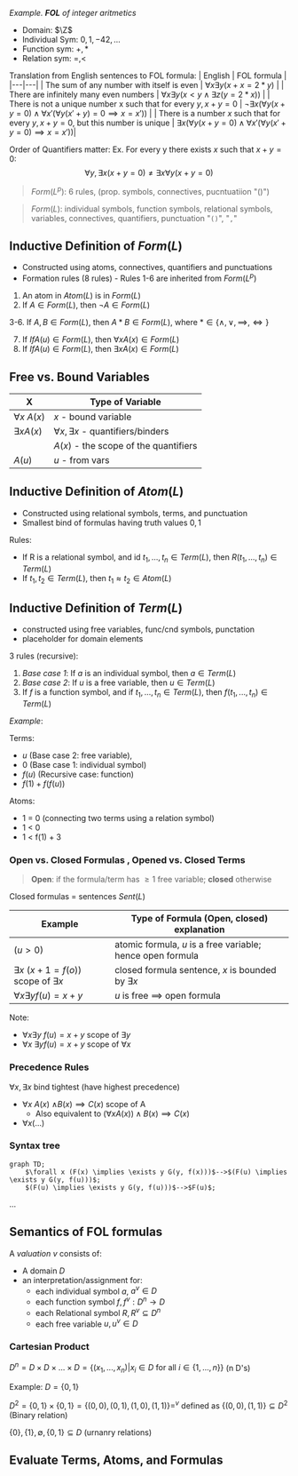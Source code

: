 *Example. **FOL** of integer aritmetics*
- Domain: $\Z$
- Individual Sym: $0, 1, -42, ...$
- Function sym: $+, *$
- Relation sym: $=, <$

Translation from English sentences to FOL formula: 
| English | FOL formula |
|---|---|
| The sum of any number with itself is even | $\forall x \exists y (x+x=2*y)$ |
| There are infinitely many even numbers | $\forall x \exists y (x < y \wedge \exists z(y=2 * x))$ |
| There is not a unique number x such that for every $y, x+y=0$ | $\neg \exists x (\forall y(x+y=0) \wedge \forall x'(\forall y(x'+y)=0 \implies x=x'))$ |
| There is a number $x$ such that for every $y, x+y=0$, but this number is unique | $\exists x( \forall y(x+y=0) \wedge \forall x'(\forall y(x'+y=0) \implies x=x'))$|

Order of Quantifiers matter: Ex. For every y there exists $x$ such that $x+y=0$: 
$$\forall y, \exists x (x+y=0) \neq \exists x \forall y (x+y=0)$$

> $Form(L^p)$: 6 rules, (prop. symbols, connectives, pucntuatiion "()")

> $Form(L)$: individual symbols, function symbols, relational symbols, variables, connectives, quantifiers, punctuation "`()`", "`,`"

## Inductive Definition of $Form(L)$
- Constructed using atoms, connectives, quantifiers and punctuations 
- Formation rules (8 rules) - Rules 1-6 are inherited from $Form(L^p)$
1. An atom in $Atom(L)$ is in $Form(L)$
2. If $A \in Form(L)$, then $\neg A \in Form(L)$

3-6. If $A,B \in Form(L)$, then $A \ast B \in Form(L)$, where $* \in \{\wedge ,\vee , \implies ,\iff \}$

7. If $If A(u)\in Form(L)$, then $\forall xA(x) \in Form(L)$
8. If $If A(u)\in Form(L)$, then $\exists xA(x) \in Form(L)$

## Free vs. Bound Variables
| X | Type of Variable |
|---|---|
| $\forall x$ $A(x)$ | $x$ - bound variable |
| $\exists xA(x)$ | $\forall x, \exists x$  - quantifiers/binders |
| | $A(x)$ - the scope of the quantifiers |
| $A(u)$ | $u$ - from vars |

## Inductive Definition of $Atom(L)$
- Constructed using relational symbols, terms, and punctuation
- Smallest bind of formulas having truth values $0, 1$

Rules: 
- If R is a relational symbol, and id $t_1,...,t_n\in Term(L)$, then $R( t_1,...,t_n ) \in Term(L)$
- If $t_1,t_2 \in Term(L)$, then $t_1 \approx t_2 \in Atom(L)$

## Inductive Definition of $Term(L)$
- constructed using free variables, func/cnd symbols, punctation 
- placeholder for domain elements 

3 rules (recursive): 
1. *Base case 1*: If $a$ is an individual symbol, then $a \in Term(L)$
2. *Base case 2*: If $u$ is a free variable, then $u \in Term(L)$
3. If $f$ is a function symbol, and if $t_1,...,t_n \in Term(L)$, then $f( t_1,...,t_n ) \in Term(L)$

*Example*: 

Terms: 
- $u$ (Base case 2: free variable), 
- $0$ (Base case 1: individual symbol)
- $f(u)$ (Recursive case: function)
- $f(1)+f(f(u))$

Atoms: 
- 1 = 0 (connecting two terms using a relation symbol)
- 1 < 0
- 1 < f(1) + 3

### Open vs. Closed Formulas , Opened vs. Closed Terms
> **Open**: if the formula/term has $\geq 1$ free variable; **closed** otherwise

Closed formulas = sentences $Sent(L)$

| Example | Type of Formula (Open, closed) explanation |
|---|---|
| $(u> 0)$ | atomic formula, $u$ is a free variable; hence open formula |
| $\exists x$ $(x + 1 = f(o))$ scope of $\exists x$ | closed formula sentence, $x$ is bounded by $\exists x$ |
| $\forall x \exists y f(u)=x+y$ | $u$ is free $\implies$ open formula |

Note: 
- $\forall x \exists y$ $f(u)=x+y$ scope of $\exists y$
- $\forall x$ $\exists y f(u)=x+y$ scope of $\forall x$

### Precedence Rules
$\forall x, \exists x$ bind tightest (have highest precedence)
- $\forall x$ $A(x)$ $\wedge B(x) \implies C(x)$ scope of A
  - Also equivalent to $(\forall x A(x)) \wedge B(x) \implies C(x)$
- $\forall x(...)$

### Syntax tree 

```mermaid
graph TD;
    $\forall x (F(x) \implies \exists y G(y, f(x)))$-->$(F(u) \implies \exists y G(y, f(u)))$;
    $(F(u) \implies \exists y G(y, f(u)))$-->$F(u)$;
```
...

## Semantics of FOL formulas
A *valuation* $v$ consists of: 
- A domain $D$
- an interpretation/assignment for: 
  - each individual symbol $a$, $a^v \in D$
  - each function symbol $f, f^v: D^n \to D$
  - each Relational symbol $R, R^v \subseteq D^n$
  - each free variable $u, u^v \in D$

### Cartesian Product 
$D^n = D \times D \times ... \times D = \{ (x_1,...,x_n) | x_i \in D \text{ for all } i \in\{ 1, ..., n\}\}$ (n D's)

Example: $D=\{0,1\}$ 

$D^2=\{0,1\} \times \{0,1\} = \{(0,0), (0,1), (1,0), (1,1)\} =^v$ defined as $\{ (0,0), (1,1)\} \subseteq D^2$ (Binary relation)

$\{0\}, \{1\}, \emptyset , \{0,1\} \subseteq D$ (urnanry relations)

## Evaluate Terms, Atoms, and Formulas

